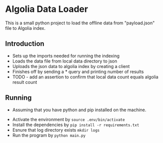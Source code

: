 # Algolia Data Loader

This is a small python project to load the offline data from "payload.json" file to Algolia index.

## Introduction

- Sets up the imports needed for running the indexing
- Loads the data file from local data directory to json
- Uploads the json data to algolia index by creating a client
- Finishes off by sending a * query and printing number of results
- TODO - add an assertion to confirm that local data count equals algolia result count

## Running
* Assuming that you have python and pip installed on the machine.

- Activate the environment by ```source .env/bin/activate```
- Install the dependencies by ```pip install -r requirements.txt```
- Esnure that log directory exists ```mkdir logs```
- Run the program by ```python main.py```


